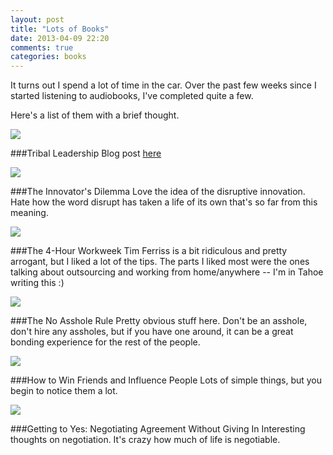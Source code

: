 ```yaml
---
layout: post
title: "Lots of Books"
date: 2013-04-09 22:20
comments: true
categories: books
---
```


It turns out I spend a lot of time in the car. 
Over the past few weeks since I started listening to audiobooks, 
I've completed quite a few.

Here's a list of them with a brief thought.

<a href="http://www.amazon.com/gp/product/0061251321/ref=as_li_ss_il?ie=UTF8&camp=1789&creative=390957&creativeASIN=0061251321&linkCode=as2&tag=zacgal-20"><img border="0" src="http://ws.assoc-amazon.com/widgets/q?_encoding=UTF8&ASIN=0061251321&Format=_SL110_&ID=AsinImage&MarketPlace=US&ServiceVersion=20070822&WS=1&tag=zacgal-20" ></a><img src="http://www.assoc-amazon.com/e/ir?t=zacgal-20&l=as2&o=1&a=0061251321" width="1" height="1" border="0" alt="" style="border:none !important; margin:0px !important;" />

###Tribal Leadership
Blog post [here](http://zachgalant.com/blog/2013/03/30/tribal-leadership/)



<a href="http://www.amazon.com/gp/product/0062060244/ref=as_li_ss_il?ie=UTF8&camp=1789&creative=390957&creativeASIN=0062060244&linkCode=as2&tag=zacgal-20"><img border="0" src="http://ws.assoc-amazon.com/widgets/q?_encoding=UTF8&ASIN=0062060244&Format=_SL110_&ID=AsinImage&MarketPlace=US&ServiceVersion=20070822&WS=1&tag=zacgal-20" ></a><img src="http://www.assoc-amazon.com/e/ir?t=zacgal-20&l=as2&o=1&a=0062060244" width="1" height="1" border="0" alt="" style="border:none !important; margin:0px !important;" />

###The Innovator's Dilemma
Love the idea of the disruptive innovation. 
Hate how the word disrupt has taken a life of its own that's so far from this meaning.



<a href="http://www.amazon.com/gp/product/0307465357/ref=as_li_ss_il?ie=UTF8&camp=1789&creative=390957&creativeASIN=0307465357&linkCode=as2&tag=zacgal-20"><img border="0" src="http://ws.assoc-amazon.com/widgets/q?_encoding=UTF8&ASIN=0307465357&Format=_SL110_&ID=AsinImage&MarketPlace=US&ServiceVersion=20070822&WS=1&tag=zacgal-20" ></a><img src="http://www.assoc-amazon.com/e/ir?t=zacgal-20&l=as2&o=1&a=0307465357" width="1" height="1" border="0" alt="" style="border:none !important; margin:0px !important;" />

###The 4-Hour Workweek
Tim Ferriss is a bit ridiculous and pretty arrogant, 
but I liked a lot of the tips. The parts I liked most were the ones 
talking about outsourcing and working from home/anywhere -- I'm in Tahoe writing this :)



<a href="http://www.amazon.com/gp/product/0446698202/ref=as_li_ss_il?ie=UTF8&camp=1789&creative=390957&creativeASIN=0446698202&linkCode=as2&tag=zacgal-20"><img border="0" src="http://ws.assoc-amazon.com/widgets/q?_encoding=UTF8&ASIN=0446698202&Format=_SL110_&ID=AsinImage&MarketPlace=US&ServiceVersion=20070822&WS=1&tag=zacgal-20" ></a><img src="http://www.assoc-amazon.com/e/ir?t=zacgal-20&l=as2&o=1&a=0446698202" width="1" height="1" border="0" alt="" style="border:none !important; margin:0px !important;" />

###The No Asshole Rule
Pretty obvious stuff here. Don't be an asshole, don't hire any assholes, 
but if you have one around, it can be a great bonding experience for the 
rest of the people.



<a href="http://www.amazon.com/gp/product/1439167346/ref=as_li_ss_il?ie=UTF8&camp=1789&creative=390957&creativeASIN=1439167346&linkCode=as2&tag=zacgal-20"><img border="0" src="http://ws.assoc-amazon.com/widgets/q?_encoding=UTF8&ASIN=1439167346&Format=_SL110_&ID=AsinImage&MarketPlace=US&ServiceVersion=20070822&WS=1&tag=zacgal-20" ></a><img src="http://www.assoc-amazon.com/e/ir?t=zacgal-20&l=as2&o=1&a=1439167346" width="1" height="1" border="0" alt="" style="border:none !important; margin:0px !important;" />

###How to Win Friends and Influence People
Lots of simple things, but you begin to notice them a lot.



<a href="http://www.amazon.com/gp/product/0143118757/ref=as_li_ss_il?ie=UTF8&camp=1789&creative=390957&creativeASIN=0143118757&linkCode=as2&tag=zacgal-20"><img border="0" src="http://ws.assoc-amazon.com/widgets/q?_encoding=UTF8&ASIN=0143118757&Format=_SL110_&ID=AsinImage&MarketPlace=US&ServiceVersion=20070822&WS=1&tag=zacgal-20" ></a><img src="http://www.assoc-amazon.com/e/ir?t=zacgal-20&l=as2&o=1&a=0143118757" width="1" height="1" border="0" alt="" style="border:none !important; margin:0px !important;" />


###Getting to Yes: Negotiating Agreement Without Giving In
Interesting thoughts on negotiation. It's crazy how much of life is negotiable.